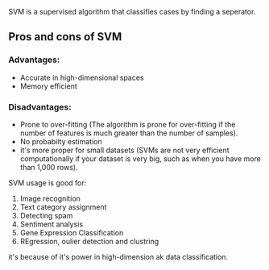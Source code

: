<!--ts-->
<!--te-->


SVM is a supervised algorithm that classifies cases by finding a seperator.



## Pros and cons of SVM

### Advantages:
* Accurate in high-dimensional spaces
* Memory efficient

### Disadvantages:
* Prone to over-fitting (The algorithm is prone for over-fitting if the number of features is much greater than the number of samples).
* No probabilty estimation
* it's more proper for small datasets (SVMs are not very efficient computationally if your dataset is very big, such as when you have more than 1,000 rows).

SVM usage is good for:

1. Image recognition
2. Text category assignment
3. Detecting spam
4. Sentiment analysis
5. Gene Expression Classification
6. REgression, oulier detection and clustring

it's because of it's power in high-dimension ak data classification.
